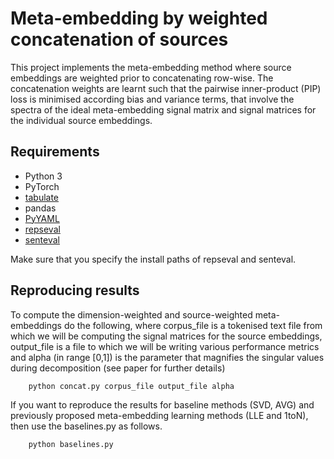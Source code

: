 # Meta-embedding by weighted concatenation of sources
This project implements the meta-embedding method where source embeddings are weighted prior to concatenating row-wise. 
The concatenation weights are learnt such that the pairwise inner-product (PIP) loss is minimised according bias and variance terms, that
involve the spectra of the ideal meta-embedding signal matrix and signal matrices for the individual source embeddings.

## Requirements
- Python 3
- PyTorch
- [tabulate](https://pypi.org/project/tabulate/)
- pandas
- [PyYAML](https://pyyaml.org/wiki/PyYAMLDocumentation)
- [repseval](https://github.com/Bollegala/repseval)
- [senteval](https://github.com/facebookresearch/SentEval)

Make sure that you specify the install paths of repseval and senteval.

## Reproducing results
To compute the dimension-weighted and source-weighted meta-embeddings do the following, where corpus_file is a tokenised text file
from which we will be computing the signal matrices for the source embeddings, output_file is a file to which we will be writing
various performance metrics and alpha (in range [0,1]) is the parameter that magnifies the singular values during decomposition
(see paper for further details)
```
    python concat.py corpus_file output_file alpha
```

If you want to reproduce the results for baseline methods (SVD, AVG) and previously proposed meta-embedding learning methods (LLE and 1toN),
then use the baselines.py as follows.
```
    python baselines.py
```


